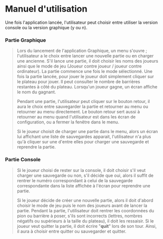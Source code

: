 # Manuel d'utilisation

Une fois l'application lancée, l'utilisateur peut choisir entre utiliser la version console ou la version graphique (y ou n). 



### Partie Graphique 

> Lors du lancement de l'application Graphique, un menu s'ouvre ;  l'utilisateur a le choix entre lancer une nouvelle partie ou en charger une ancienne. S'il lance une partie, il doit choisir les noms des joueurs ainsi que le mode de jeu (Joueur contre joueur / joueur contre ordinateur). La partie commence une fois le mode sélectionné. Une fois la partie lancée, pour jouer le joueur doit simplement cliquer sur le plateau pour jouer. Il peut consulter le nombre de barrières restantes à côté du plateau. Lorsqu'un joueur gagne, un écran affiche le nom du gagnant. 
>
> Pendant une partie, l'utilisateur peut cliquer sur le bouton retour, il aura le choix entre sauvegarder la partie et retourner au menu ou retourner au menu directement. Le bouton retour sert aussi à retourner au menu quand l'utilisateur est dans les écran de configuration, ou a fermer la fenêtre dans le  menu.
>
> Si le joueur choisit de charger une partie dans le menu, alors un écran lui affichant une liste de sauvegardes apparait, l'utilisateur n'a plus qu'à cliquer sur une d'entre elles pour charger une sauvegarde et reprendre la partie.
>
> 
>
> 
>
> 

### Partie Console

> Si le joueur choisi de rester sur la console, il doit choisir s'il veut charger une sauvegarde ou non, s'il décide que oui, alors il suffit de rentrer le numéro correspondant à celui de la sauvegarde correspondante dans la liste affichée à l'écran pour reprendre une partie.
>
> Si le joueur décide de créer une nouvelle partie, alors il doit d'abord choisir le mode de jeu puis le nom des joueurs avant de lancer la partie. Pendant la partie, l'utilisateur doit rentrer les coordonnées du pion ou barrière à poser, s'ils sont incorrects (lettres, nombres négatifs ou supérieurs à la taille du plateau), il doit les ressaisir. Si le joueur veut quitter la partie, il doit écrire "**quit**" lors de son tour. Ainsi, il aura à choisir entre quitter ou sauvegarder et quitter. 







